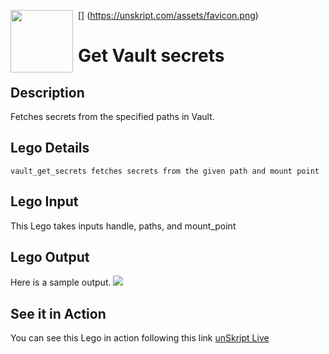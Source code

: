 [<img align="left" src="https://unskript.com/assets/favicon.png" width="100" height="100" style="padding-right: 5px">]
(https://unskript.com/assets/favicon.png)
<h1>Get Vault secrets</h1>

## Description
Fetches secrets from the specified paths in Vault.

## Lego Details
	vault_get_secrets fetches secrets from the given path and mount point


## Lego Input
This Lego takes inputs handle, paths, and  mount_point

## Lego Output
Here is a sample output.
<img src="./1.png">

## See it in Action

You can see this Lego in action following this link [unSkript Live](https://us.app.unskript.io)